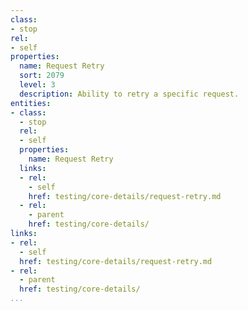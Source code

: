 ```yaml
---
class:
- stop
rel:
- self
properties:
  name: Request Retry
  sort: 2079
  level: 3
  description: Ability to retry a specific request.
entities:
- class:
  - stop
  rel:
  - self
  properties:
    name: Request Retry
  links:
  - rel:
    - self
    href: testing/core-details/request-retry.md
  - rel:
    - parent
    href: testing/core-details/
links:
- rel:
  - self
  href: testing/core-details/request-retry.md
- rel:
  - parent
  href: testing/core-details/
...
```

